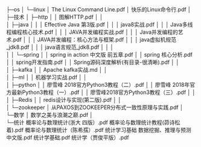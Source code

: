 ├─os
│  └─linux
│          The Linux Command Line.pdf
│          快乐的Linux命令行.pdf
│          
├─技术
│  ├─http
│  │      图解HTTP.pdf
│  │      
│  ├─java
│  │  │  Effective Java 第3版.pdf
│  │  │  java8实战.pdf
│  │  │  Java多线程编程核心技术.pdf
│  │  │  JAVA并发编程实战.pdf
│  │  │  Java并发编程的艺术.pdf
│  │  │  JAVA并发编程：核心方法与框架.pdf
│  │  │  java虚拟机规范_jdk8.pdf
│  │  │  java语言规范_jdk8.pdf
│  │  │  
│  │  └─spring
│  │          spring in action 中文版 前五章.pdf
│  │          spring 核心分析.pdf
│  │          spring开发指南.pdf
│  │          Spring源码深度解析(有目录-很清晰).pdf
│  │          
│  ├─kafka
│  │      Apache kafka实战.md
│  │      
│  ├─ml
│  │      机器学习实战.pdf
│  │      
│  ├─python
│  │      廖雪峰 2018官方Python3教程（二）.pdf
│  │      廖雪峰 2018年官方最新Python3教程（一）.pdf
│  │      廖雪峰2018官方Python3教程（三）.pdf
│  │      
│  ├─Redis
│  │      redis设计与实现(第二版).pdf
│  │      
│  └─zookeeper
│          从PAXOS到ZOOKEEPER分布式一致性原理与实践.pdf
│          
└─数学
    │  数学之美与浪潮之巅.pdf
    │  
    └─统计
            概率论与数理统计(浙大 四版）.pdf
            概率论与数理统计教程(茆诗松着).pdf
            概率论与数理统计（陈希孺）.pdf
            统计学习基础 数据挖掘、推理与预测 中文版.pdf
            统计学基础.pdf
            统计学（贾俊平版）.pdf
